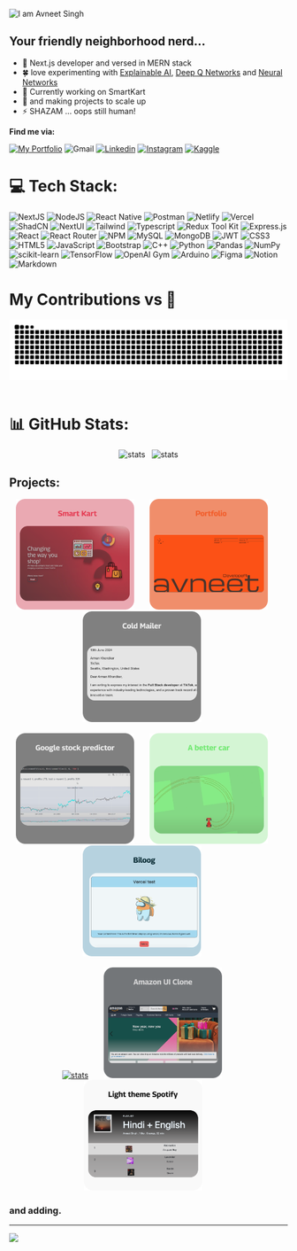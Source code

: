 ![I am Avneet Singh](https://img.shields.io/badge/I%20am%20Avneet%20Singh-b?style=for-the-badge&label=Hey%20there!&color=black&link=https%3A%2F%2Fparody-portfolio.vercel.app%2F)
## Your friendly neighborhood nerd...

- 🧐 Next.js developer and versed in MERN stack
- 🍀 love experimenting with [Explainable AI](https://drive.google.com/file/d/1TlxDpFiHSNI7NV5h4QK46R2PioU7M5lJ/view), [Deep Q Networks](https://github.com/avneets2103/RL-stock-predictor) and [Neural Networks](https://github.com/avneets2103/BotNet-detection/tree/main)
- 🔭 Currently working on SmartKart
- 🌱 and making projects to scale up
- ⚡ SHAZAM ... oops still human! 

**Find me via:**

[![My Portfolio](https://img.shields.io/badge/My%20Portfolio-black?style=for-the-badge&color=%23FF4301&link=https%3A%2F%2Fparody-portfolio.vercel.app%2F)](https://parody-portfolio.vercel.app/)
![Gmail](https://img.shields.io/badge/Gmail-b?style=for-the-badge&logo=gmail&logoColor=white&color=%23EA4335&link=mailto%3Aavneets2103%40gmail.com)
[![Linkedin](https://img.shields.io/badge/Linkedin-b?style=for-the-badge&logo=linkedin&logoColor=white&color=%230A66C2&link=https%3A%2F%2Fwww.linkedin.com%2Fin%2Favneets2103%2F)](https://www.linkedin.com/in/avneets2103/)
[![Instagram](https://img.shields.io/badge/Instagram-b?style=for-the-badge&logo=instagram&logoColor=white&color=%23E4405F&link=https%3A%2F%2Fwww.instagram.com%2Favneet_singh_2103%2F%3Fnext%3D%252F)](https://www.instagram.com/avneet_singh_2103/?next=%2F)
[![Kaggle](https://img.shields.io/badge/Kaggle-b?style=for-the-badge&logo=kaggle&logoColor=white&color=%2320BEFF&link=https%3A%2F%2Fwww.kaggle.com%2Favneets2103)](https://www.kaggle.com/avneets2103)
<br>

# 💻 Tech Stack:
![NextJS](https://img.shields.io/badge/NextJS-black?style=for-the-badge&logo=Next.js&logoColor=white&color=black) 
![NodeJS](https://img.shields.io/badge/node.js-6DA55F?style=for-the-badge&logo=node.js&logoColor=white) 
![React Native](https://img.shields.io/badge/React%20Native-asa?style=for-the-badge&logo=react&logoColor=black&labelColor=%2361dafb&color=%2361DAFB)
![Postman](https://img.shields.io/badge/Postman-FF6C37?style=for-the-badge&logo=postman&logoColor=white) 
![Netlify](https://img.shields.io/badge/netlify-%23000000.svg?style=for-the-badge&logo=netlify&logoColor=#00C7B7) 
![Vercel](https://img.shields.io/badge/vercel-%23000000.svg?style=for-the-badge&logo=vercel&logoColor=white) 
![ShadCN](https://img.shields.io/badge/ShadCN-black?style=for-the-badge&logo=shadcnui&logoColor=white&color=B266FF) 
![NextUI](https://img.shields.io/badge/NextUI-black?style=for-the-badge&logo=nextui&logoColor=black&color=CCFFFF) 
![Tailwind](https://img.shields.io/badge/Tailwind-b?style=for-the-badge&logo=tailwindcss&logoColor=black&color=06B6D4) 
![Typescript](https://img.shields.io/badge/Typescript-b?style=for-the-badge&logo=typescript&logoColor=white&color=3178C6) 
![Redux Tool Kit](https://img.shields.io/badge/Redux%20Tool%20Kit-b?style=for-the-badge&logo=redux&logoColor=white&color=764ABC) 
![Express.js](https://img.shields.io/badge/express.js-%23404d59.svg?style=for-the-badge&logo=express&logoColor=%2361DAFB) 
![React](https://img.shields.io/badge/react-%2320232a.svg?style=for-the-badge&logo=react&logoColor=%2361DAFB) 
![React Router](https://img.shields.io/badge/React_Router-CA4245?style=for-the-badge&logo=react-router&logoColor=white) 
![NPM](https://img.shields.io/badge/NPM-%23000000.svg?style=for-the-badge&logo=npm&logoColor=white) 
![MySQL](https://img.shields.io/badge/mysql-%2300f.svg?style=for-the-badge&logo=mysql&logoColor=white) 
![MongoDB](https://img.shields.io/badge/MongoDB-%234ea94b.svg?style=for-the-badge&logo=mongodb&logoColor=white) 
![JWT](https://img.shields.io/badge/JWT-b?style=for-the-badge&logo=jsonwebtokens&logoColor=white&color=%23000000) 
![CSS3](https://img.shields.io/badge/css3-%231572B6.svg?style=for-the-badge&logo=css3&logoColor=white) 
![HTML5](https://img.shields.io/badge/html5-%23E34F26.svg?style=for-the-badge&logo=html5&logoColor=white) 
![JavaScript](https://img.shields.io/badge/javascript-%23323330.svg?style=for-the-badge&logo=javascript&logoColor=%23F7DF1E) 
![Bootstrap](https://img.shields.io/badge/bootstrap-%23563D7C.svg?style=for-the-badge&logo=bootstrap&logoColor=white) 
![C++](https://img.shields.io/badge/c++-%2300599C.svg?style=for-the-badge&logo=c%2B%2B&logoColor=white) 
![Python](https://img.shields.io/badge/python-3670A0?style=for-the-badge&logo=python&logoColor=ffdd54) 
![Pandas](https://img.shields.io/badge/pandas-%23150458.svg?style=for-the-badge&logo=pandas&logoColor=white) 
![NumPy](https://img.shields.io/badge/numpy-%23013243.svg?style=for-the-badge&logo=numpy&logoColor=white) 
![scikit-learn](https://img.shields.io/badge/scikit--learn-%23F7931E.svg?style=for-the-badge&logo=scikit-learn&logoColor=white) 
![TensorFlow](https://img.shields.io/badge/TensorFlow-%23FF6F00.svg?style=for-the-badge&logo=TensorFlow&logoColor=white) 
![OpenAI Gym](https://img.shields.io/badge/OpenAI%20Gym-b?style=for-the-badge&logo=openaigym&logoColor=black&color=%230081A5)
![Arduino](https://img.shields.io/badge/-Arduino-00979D?style=for-the-badge&logo=Arduino&logoColor=white) 
![Figma](https://img.shields.io/badge/figma-%23F24E1E.svg?style=for-the-badge&logo=figma&logoColor=white) 
![Notion](https://img.shields.io/badge/Notion-%23000000.svg?style=for-the-badge&logo=notion&logoColor=white) 
![Markdown](https://img.shields.io/badge/markdown-%23000000.svg?style=for-the-badge&logo=markdown&logoColor=white) 

# My Contributions vs 🐍
<div>
  <div align = "center">
    <img alt="snake eating my contributions" src="https://raw.githubusercontent.com/avneets2103/avneets2103/output/github-contribution-grid-snake-dark.svg" />
  </div>
  <br/>
</div>

# 📊 GitHub Stats:
<div align="center">
  <img alt="stats"  height="200px" src = "https://github-readme-stats.vercel.app/api?username=avneets2103&theme=dark&hide_border=false&include_all_commits=true&count_private=true"/>
  &nbsp;
  <img alt="stats" src = "https://github-readme-stats.vercel.app/api/top-langs/?username=avneets2103&theme=dark&hide_border=false&include_all_commits=true&count_private=true&layout=compact" height="200px"/>
</div>

## **Projects**:
<div align="center">
  <a href="https://smartkart-frontend.vercel.app/login" target="_blank"><img alt="stats"  height="200px" src = "./img/smartkart.png"/></a>  &nbsp; &nbsp; &nbsp;
  <a href="https://parody-portfolio.vercel.app" target="_blank"><img alt="stats"  height="200px" src = "./img/portfolio.svg"/></a>  &nbsp; &nbsp; &nbsp;
  <a href="https://www.youtube.com/watch?v=4YP3mwAaI9I&feature=youtu.be" target="_blank"><img alt="stats"  height="200px" src = "./img/coldmailer.svg"/></a>  &nbsp; &nbsp; &nbsp;
  <br/>
  <br/>
  <a href="https://drive.google.com/file/d/1YaWKXp_5Jn3sQG1PXXpybU80V6meWDup/view?usp=sharing" target="_blank"><img alt="stats"  height="200px" src = "./img/stocls.svg"/></a>  &nbsp; &nbsp; &nbsp;
  <a href="https://drive.google.com/file/d/1IEzZMl-g5IumpMpnrKEmvw1gYndULOdu/view?usp=sharing" target="_blank"><img alt="stats"  height="200px" src = "./img/bettercar.svg"/></a>  &nbsp; &nbsp; &nbsp;
  <a href="https://blog-site-2-nine.vercel.app/" target="_blank"><img alt="stats"  height="200px" src = "./img/biloog.svg"/></a>  &nbsp; &nbsp; &nbsp;
  <br/>
  <br/>
  <a href="https://avneets2103.github.io/Photography-portfolio/" target="_blank"><img alt="stats"  height="200px" src = "./img/photography.svg"/></a>  &nbsp; &nbsp; &nbsp;
  <a href="https://avneets2103.github.io/Amazon-clone/" target="_blank"><img alt="stats"  height="200px" src = "./img/amazon.svg"/></a>  &nbsp; &nbsp; &nbsp;
  <a href="https://avneets2103.github.io/spotify-light-theme/" target="_blank"><img alt="stats"  height="200px" src = "./img/spotify.svg"/></a>  &nbsp; &nbsp;&nbsp;
</div>

### and adding.

---
[![](https://visitcount.itsvg.in/api?id=avneets2103&icon=0&color=0)](https://visitcount.itsvg.in)
